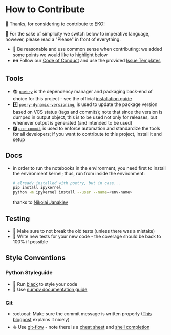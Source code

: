 # How to Contribute

:tada: Thanks, for considering to contribute to EKO!

:pray: For the sake of simplicity we switch below to imperative
language, however, please read a "Please" in front of everything.

- :brain: Be reasonable and use common sense when contributing: we
  added some points we would like to highlight below
- :family: Follow our [Code of
  Conduct](https://github.com/N3PDF/eko/blob/master/.github/CODE_OF_CONDUCT.md)
  and use the provided [Issue
  Templates](https://github.com/N3PDF/eko/issues/new/choose)

## Tools

- :books: [`poetry`](https://github.com/python-poetry/poetry) is the
  dependency manager and packaging back-end of choice for this
  project - see the official [installation
  guide](https://python-poetry.org/docs/#installation)
- :hash: [`poery-dynamic-versioning`](https://github.com/mtkennerly/poetry-dynamic-versioning),
  is used to update the package version based on VCS status (tags and
  commits); note that since the version is dumped in output object,
  this is to be used not only for releases, but whenever output is
  generated (and intended to be used)
- :parking: [`pre-commit`](https://pre-commit.com/) is used to enforce
  automation and standardize the tools for all developers; if you want
  to contribute to this project, install it and setup

## Docs

- in order to run the notebooks in the environment, you need first to install
  the environment kernel; thus, run from inside the environment:
  ```sh
  # already installed with poetry, but in case...
  pip install ipykernel
  python -m ipykernel install --user --name=<env-name>
  ```
  thanks to [Nikolai Janakiev](https://janakiev.com/blog/jupyter-virtual-envs/#add-virtual-environment-to-jupyter-notebook)

## Testing

- :elephant: Make sure to not break the old tests (unless there was a
  mistake)
- :hatching_chick: Write new tests for your new code - the coverage
  should be back to 100% if possible

## Style Conventions

### Python Styleguide

- :art: Run [black](https://github.com/psf/black) to style your code
- :blue_book: Use [numpy documentation
  guide](https://numpydoc.readthedocs.io/en/latest/format.html)

### Git

- :octocat: Make sure the commit message is written properly ([This
  blogpost](https://chris.beams.io/posts/git-commit/) explains it
  nicely)
- :sailboat: Use [git-flow](https://github.com/nvie/gitflow) - note
  there is a [cheat
  sheet](https://danielkummer.github.io/git-flow-cheatsheet/index.html)
  and [shell
  completion](https://github.com/bobthecow/git-flow-completion)
